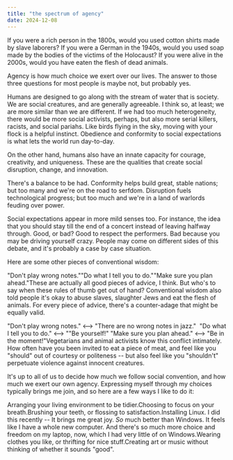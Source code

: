 ```yaml
---
title: "the spectrum of agency"
date: 2024-12-08
---
```


If you were a rich person in the 1800s, would you used cotton shirts made by slave laborers? If you were a German in the 1940s, would you used soap made by the bodies of the victims of the Holocaust? If you were alive in the 2000s, would you have eaten the flesh of dead animals.

Agency is how much choice we exert over our lives. The answer to those three questions for most people is maybe not, but probably yes.

Humans are designed to go along with the stream of water that is society. We are social creatures, and are generally agreeable. I think so, at least; we are more similar than we are different. If we had too much heterogeneity, there would be more social activists, perhaps, but also more serial killers, racists, and social pariahs. Like birds flying in the sky, moving with your flock is a helpful instinct. Obedience and conformity to social expectations is what lets the world run day-to-day.

On the other hand, humans also have an innate capacity for courage, creativity, and uniqueness. These are the qualities that create social disruption, change, and innovation. 

There's a balance to be had. Conformity helps build great, stable nations; but too many and we're on the road to serfdom. Disruption fuels technological progress; but too much and we're in a land of warlords feuding over power. 

Social expectations appear in more mild senses too. For instance, the idea that you should stay till the end of a concert instead of leaving halfway through. Good, or bad? Good to respect the performers. Bad because you may be driving yourself crazy. People may come on different sides of this debate, and it's probably a case by case situation. 

Here are some other pieces of conventional wisdom:


"Don't play wrong notes.""Do what I tell you to do.""Make sure you plan ahead."These are actually all good pieces of advice, I think. But who's to say when these rules of thumb get out of hand? Conventional wisdom also told people it's okay to abuse slaves, slaughter Jews and eat the flesh of animals. For every piece of advice, there's a counter-adage that might be equally valid.



"Don't play wrong notes." <--> "There are no wrong notes in jazz."  "Do what I tell you to do." <--> ""Be yourself!" "Make sure you plan ahead." <--> "Be in the moment!"Vegetarians and animal activists know this conflict intimately. How often have you been invited to eat a piece of meat, and feel like you "should" out of courtesy or politeness -- but also feel like you "shouldn't" perpetuate violence against innocent creatures.

It's up to all of us to decide how much we follow social convention, and how much we exert our own agency. Expressing myself through my choices typically brings me join, and so here are a few ways I like to do it:

Arranging your living environment to be tidier.Choosing to focus on your breath.Brushing your teeth, or flossing to satisfaction.Installing Linux. I did this recently -- It brings me great joy. *So* much better than Windows. It feels like I have a whole new computer. And there's so much more choice and freedom on my laptop, now, which I had very little of on Windows.Wearing clothes you like, or thrifting for nice stuff.Creating art or music without thinking of whether it sounds "good".

